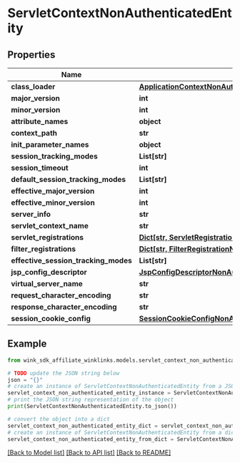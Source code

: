 # ServletContextNonAuthenticatedEntity


## Properties

Name | Type | Description | Notes
------------ | ------------- | ------------- | -------------
**class_loader** | [**ApplicationContextNonAuthenticatedEntityClassLoaderParent**](ApplicationContextNonAuthenticatedEntityClassLoaderParent.md) |  | [optional] 
**major_version** | **int** |  | [optional] 
**minor_version** | **int** |  | [optional] 
**attribute_names** | **object** |  | [optional] 
**context_path** | **str** |  | [optional] 
**init_parameter_names** | **object** |  | [optional] 
**session_tracking_modes** | **List[str]** |  | [optional] 
**session_timeout** | **int** |  | [optional] 
**default_session_tracking_modes** | **List[str]** |  | [optional] 
**effective_major_version** | **int** |  | [optional] 
**effective_minor_version** | **int** |  | [optional] 
**server_info** | **str** |  | [optional] 
**servlet_context_name** | **str** |  | [optional] 
**servlet_registrations** | [**Dict[str, ServletRegistrationNonAuthenticatedEntity]**](ServletRegistrationNonAuthenticatedEntity.md) |  | [optional] 
**filter_registrations** | [**Dict[str, FilterRegistrationNonAuthenticatedEntity]**](FilterRegistrationNonAuthenticatedEntity.md) |  | [optional] 
**effective_session_tracking_modes** | **List[str]** |  | [optional] 
**jsp_config_descriptor** | [**JspConfigDescriptorNonAuthenticatedEntity**](JspConfigDescriptorNonAuthenticatedEntity.md) |  | [optional] 
**virtual_server_name** | **str** |  | [optional] 
**request_character_encoding** | **str** |  | [optional] 
**response_character_encoding** | **str** |  | [optional] 
**session_cookie_config** | [**SessionCookieConfigNonAuthenticatedEntity**](SessionCookieConfigNonAuthenticatedEntity.md) |  | [optional] 

## Example

```python
from wink_sdk_affiliate_winklinks.models.servlet_context_non_authenticated_entity import ServletContextNonAuthenticatedEntity

# TODO update the JSON string below
json = "{}"
# create an instance of ServletContextNonAuthenticatedEntity from a JSON string
servlet_context_non_authenticated_entity_instance = ServletContextNonAuthenticatedEntity.from_json(json)
# print the JSON string representation of the object
print(ServletContextNonAuthenticatedEntity.to_json())

# convert the object into a dict
servlet_context_non_authenticated_entity_dict = servlet_context_non_authenticated_entity_instance.to_dict()
# create an instance of ServletContextNonAuthenticatedEntity from a dict
servlet_context_non_authenticated_entity_from_dict = ServletContextNonAuthenticatedEntity.from_dict(servlet_context_non_authenticated_entity_dict)
```
[[Back to Model list]](../README.md#documentation-for-models) [[Back to API list]](../README.md#documentation-for-api-endpoints) [[Back to README]](../README.md)



